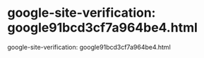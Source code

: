 # google-site-verification: google91bcd3cf7a964be4.html

google-site-verification: google91bcd3cf7a964be4.html

